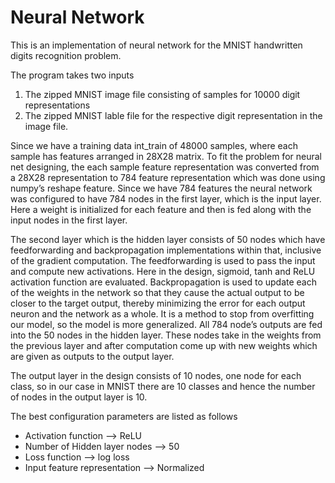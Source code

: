 # Neural Network

This is an implementation of neural network for the MNIST handwritten digits recognition problem.

The program takes two inputs
1. The zipped MNIST image file consisting of samples for 10000 digit representations
2. The zipped MNIST lable file for the respective digit representation in the image file.

Since we have a training data int_train of 48000 samples, where each sample has features arranged in 28X28 matrix. To fit the problem for neural net designing, the each sample feature representation was converted from a 28X28 representation to 784 feature representation which was done using numpy’s reshape feature. Since we have 784 features the neural network was configured to have 784 nodes in the first layer, which is the input layer. Here a weight is initialized for each feature and then is fed along with the input nodes in the first layer.

The second layer which is the hidden layer consists of 50 nodes which have feedforwarding and backpropagation implementations within that, inclusive of the gradient computation. The feedforwarding is used to pass the input and compute new activations. Here in the design, sigmoid, tanh and ReLU activation function are evaluated. Backpropagation is used to update each of the weights in the network so that they cause the actual output to be closer to the target output, thereby minimizing the error for each output neuron and the network as a whole. It is a method to stop from overfitting our model, so the model is more generalized. All 784 node’s outputs are fed into the 50 nodes in the hidden layer. These nodes take in the weights from the previous layer and after computation come up with new weights which are given as outputs to the output layer.

The output layer in the design consists of 10 nodes, one node for each class, so in our case in MNIST there are 10 classes and hence the number of nodes in the output layer is 10.

The best configuration parameters are listed as follows
* Activation function --> ReLU
* Number of Hidden layer nodes --> 50
* Loss function --> log loss
* Input feature representation --> Normalized
